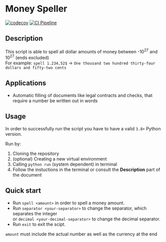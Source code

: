 # Money Speller

[![codecov](https://codecov.io/gh/Michael-Kornilich/money-speller/graph/badge.svg?token=GHVEBIHVUL)](https://codecov.io/gh/Michael-Kornilich/money-speller)
[![CI Pipeline](https://github.com/Michael-Kornilich/money-speller/actions/workflows/ci.yml/badge.svg)](https://github.com/Michael-Kornilich/money-speller/actions/workflows/ci.yml)

Description
---
This script is able to spell all dollar amounts of money between -10<sup>27</sup> and 10<sup>27</sup> (ends excluded)\
For example: `spell 1.234,52$` -> `One thousand two hundred thirty-four dollars and fifty-two cents`

Applications
---
* Automatic filling of documents like legal contracts and checks, that require a number be written out in words

Usage
---
In order to successfully run the script you have to have a valid `3.8+` Python version.

Run by:
1. Cloning the repository
2. (optional) Creating a new virtual environment
3. Calling `python run` (system dependent) in terminal
4. Follow the instuctions in the terminal or consult the **Description** part of the document

Quick start
---
* Run `spell <amount>` in order to spell a money amount.
* Run `separator <your-separator>`  to change the separator, which separates the integer\
or `decimal <your-decimal-separator>` to change the decimal separator.
* Run `exit` to exit the scipt.

`amount` must include the actual number as well as the currency at the end

